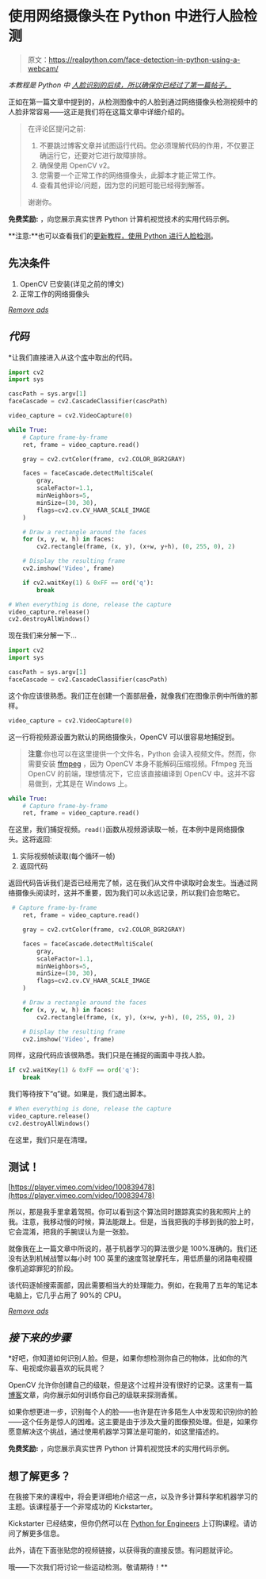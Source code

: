 # 使用网络摄像头在 Python 中进行人脸检测

> 原文：<https://realpython.com/face-detection-in-python-using-a-webcam/>

*本教程是 Python* *中* *[人脸识别的后续，所以确保你已经过了第一篇帖子。](https://realpython.com/face-recognition-with-python/)*

正如在第一篇文章中提到的，从检测图像中的人脸到通过网络摄像头检测视频中的人脸非常容易——这正是我们将在这篇文章中详细介绍的。

> 在评论区提问之前:
> 
> 1.  不要跳过博客文章并试图运行代码。您必须理解代码的作用，不仅要正确运行它，还要对它进行故障排除。
> 2.  确保使用 OpenCV v2。
> 3.  您需要一个正常工作的网络摄像头，此脚本才能正常工作。
> 4.  查看其他评论/问题，因为您的问题可能已经得到解答。
> 
> 谢谢你。

**免费奖励:** ，向您展示真实世界 Python 计算机视觉技术的实用代码示例。

**注意:**也可以查看我们的[更新教程，使用 Python 进行人脸检测](https://realpython.com/traditional-face-detection-python/)。

## 先决条件

1.  OpenCV 已安装(详见之前的博文)
2.  正常工作的网络摄像头

[*Remove ads*](/account/join/)

## *代码*

 *让我们直接进入从这个[库](https://github.com/shantnu/Webcam-Face-Detect)中取出的代码。

```py
import cv2
import sys

cascPath = sys.argv[1]
faceCascade = cv2.CascadeClassifier(cascPath)

video_capture = cv2.VideoCapture(0)

while True:
    # Capture frame-by-frame
    ret, frame = video_capture.read()

    gray = cv2.cvtColor(frame, cv2.COLOR_BGR2GRAY)

    faces = faceCascade.detectMultiScale(
        gray,
        scaleFactor=1.1,
        minNeighbors=5,
        minSize=(30, 30),
        flags=cv2.cv.CV_HAAR_SCALE_IMAGE
    )

    # Draw a rectangle around the faces
    for (x, y, w, h) in faces:
        cv2.rectangle(frame, (x, y), (x+w, y+h), (0, 255, 0), 2)

    # Display the resulting frame
    cv2.imshow('Video', frame)

    if cv2.waitKey(1) & 0xFF == ord('q'):
        break

# When everything is done, release the capture
video_capture.release()
cv2.destroyAllWindows()
```

现在我们来分解一下…

```py
import cv2
import sys

cascPath = sys.argv[1]
faceCascade = cv2.CascadeClassifier(cascPath)
```

这个你应该很熟悉。我们正在创建一个面部层叠，就像我们在图像示例中所做的那样。

```py
video_capture = cv2.VideoCapture(0)
```

这一行将视频源设置为默认的网络摄像头，OpenCV 可以很容易地捕捉到。

> **注意**:你也可以在这里提供一个文件名，Python 会读入视频文件。然而，你需要安装 [ffmpeg](https://www.ffmpeg.org/) ，因为 OpenCV 本身不能解码压缩视频。Ffmpeg 充当 OpenCV 的前端，理想情况下，它应该直接编译到 OpenCV 中。这并不容易做到，尤其是在 Windows 上。

```py
while True:
    # Capture frame-by-frame
    ret, frame = video_capture.read()
```

在这里，我们捕捉视频。`read()`函数从视频源读取一帧，在本例中是网络摄像头。这将返回:

1.  实际视频帧读取(每个循环一帧)
2.  返回代码

返回代码告诉我们是否已经用完了帧，这在我们从文件中读取时会发生。当通过网络摄像头阅读时，这并不重要，因为我们可以永远记录，所以我们会忽略它。

```py
 # Capture frame-by-frame
    ret, frame = video_capture.read()

    gray = cv2.cvtColor(frame, cv2.COLOR_BGR2GRAY)

    faces = faceCascade.detectMultiScale(
        gray,
        scaleFactor=1.1,
        minNeighbors=5,
        minSize=(30, 30),
        flags=cv2.cv.CV_HAAR_SCALE_IMAGE
    )

    # Draw a rectangle around the faces
    for (x, y, w, h) in faces:
        cv2.rectangle(frame, (x, y), (x+w, y+h), (0, 255, 0), 2)

    # Display the resulting frame
    cv2.imshow('Video', frame)
```

同样，这段代码应该很熟悉。我们只是在捕捉的画面中寻找人脸。

```py
if cv2.waitKey(1) & 0xFF == ord('q'):
    break
```

我们等待按下“q”键。如果是，我们退出脚本。

```py
# When everything is done, release the capture
video_capture.release()
cv2.destroyAllWindows()
```

在这里，我们只是在清理。

## 测试！

[https://player.vimeo.com/video/100839478](https://player.vimeo.com/video/100839478)

所以，那是我手里拿着驾照。你可以看到这个算法同时跟踪真实的我和照片上的我。注意，我移动慢的时候，算法能跟上。但是，当我把我的手移到我的脸上时，它会混淆，把我的手腕误认为是一张脸。

就像我在上一篇文章中所说的，基于机器学习的算法很少是 100%准确的。我们还没有达到机械战警以每小时 100 英里的速度驾驶摩托车，用低质量的闭路电视摄像机追踪罪犯的阶段。

该代码逐帧搜索面部，因此需要相当大的处理能力。例如，在我用了五年的笔记本电脑上，它几乎占用了 90%的 CPU。

[*Remove ads*](/account/join/)

## *接下来的步骤*

 *好吧，你知道如何识别人脸。但是，如果你想检测你自己的物体，比如你的汽车、电视或你最喜欢的玩具呢？

OpenCV 允许你创建自己的级联，但是这个过程并没有很好的记录。这里有一篇[博客](http://coding-robin.de/2013/07/22/train-your-own-opencv-haar-classifier.html)文章，向你展示如何训练你自己的级联来探测香蕉。

如果你想更进一步，识别每个人的脸——也许是在许多陌生人中发现和识别你的脸——这个任务是惊人的困难。这主要是由于涉及大量的图像预处理。但是，如果你愿意解决这个挑战，通过使用机器学习算法是可能的，如这里描述的。

**免费奖励:** ，向您展示真实世界 Python 计算机视觉技术的实用代码示例。

## 想了解更多？

在我接下来的课程中，将会更详细地介绍这一点，以及许多计算科学和机器学习的主题。该课程基于一个非常成功的 Kickstarter。

Kickstarter 已经结束，但你仍然可以在 [Python for Engineers](http://pythonforengineers.com/) 上订购课程。请访问了解更多信息。

此外，请在下面张贴您的视频链接，以获得我的直接反馈。有问题就评论。

哦——下次我们将讨论一些运动检测。敬请期待！**